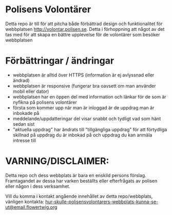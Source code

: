 # Polisens Volontärer
Detta repo är till för att pitcha både förbättrad design och funktionalitet för webbplatsen http://volontar.polisen.se.
Detta i förhoppning att något av det tas med för att skapa en bättre upplevelse för de volontärer som besöker webbplatsen

# Förbättringar / ändringar

* webbplatsen är alltid över HTTPS (information är ej avlyssnad eller ändrad) 
* webbplatsen är responsive (fungerar bra oavsett om man använder mobil eller dator) 
* webbplatsen har en öppen del med information och länkar för de som är nyfikna på polisens volontärer
* första som kommer upp när man är inloggad är de uppdrag man är inbokade på
* meddelande/uppdatteringar del visar snabbt och tydligt vad som hänt sedan sist
* "aktuella uppdrag" har ändrats till "tillgängliga uppdrag" för att förtydliga skillnad på uppdrag du är inbokad på och uppdrag du kan anmäla intresse till



# VARNING/DISCLAIMER:
Detta repo och dess webbplats är bara en enskild persons förslag. 
Framtagandet av dessa har varken beställts eller efterfrågats av polisen eller någon i dess verksamhet.

Vill du komma i kontakt angående innehållet av detta repo/webbplats, vänligen kontakta: hur-skulle-polisensvolontarers-webbplats-kunna-se-ut@email.flowertwig.org
